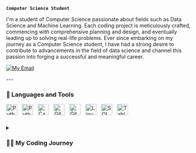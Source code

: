 
**`Computer Science Student`**

I'm a student of Computer Science passionate about fields such as Data Science and Machine Learning. Each coding project is meticulously crafted, commencing with comprehensive planning and design, and eventually leading up to solving real-life problems. Ever since embarking on my journey as a Computer Science student, I have had a strong desire to contribute to advancements in the field of data science and channel this passion into forging a successful and meaningful career.

<p align="left">
    <a href="adilahmad9211@gmail.com">
         <img alt="My Email" title="Contact me" src="https://custom-icon-badges.demolab.com?logo=instagram-pour-me"/></a> 
</p>
---

### 🧰 Languages and Tools

<img align="left" alt="Python" width="30px" style="padding-right:10px;" src="https://cdn.jsdelivr.net/gh/devicons/devicon/icons/python/python-plain.svg" />
<img align="left" alt="Python" width="30px" style="padding-right:10px;" src="https://cdn.jsdelivr.net/gh/devicons/devicon/icons/jupyter/jupyter-original-wordmark.svg" />          
<img align="left" alt="C++" width="30px" style="padding-right:10px;" src="https://cdn.jsdelivr.net/gh/devicons/devicon/icons/cplusplus/cplusplus-line.svg" />
<img align="left" alt="GitHub" width="30px" style="padding-right:10px;" src="https://cdn.jsdelivr.net/gh/devicons/devicon/icons/github/github-original-wordmark.svg" />
<img align="left" alt="Git" width="30px" style="padding-right:10px;" src="https://cdn.jsdelivr.net/gh/devicons/devicon/icons/git/git-original.svg" />
<img align="left" alt="Linux" width="30px" style="padding-right:10px;" src="https://cdn.jsdelivr.net/gh/devicons/devicon/icons/linux/linux-original.svg" />
<img align="left" alt="SQL" width="30px" style="padding-right:10px;" src="https://cdn.jsdelivr.net/gh/devicons/devicon@latest/icons/azuresqldatabase/azuresqldatabase-original.svg" />
<img align="left" alt="Tableau" width="30px" style="padding-right:10px;" src="" />
<br />

#

<details>
 <summary><h3>👨‍💻 My Coding Journey</h3></summary>
   For as long as I remember, I've always wanted to become a successful doctor who loved solving issues of people who were troubled by various diseases in their bodies. Due to this, I've studied Biology with an interest & on the side, had a slight passion for computer science and was always fascinated about how different algorithms worked to solve real world issues, a feat similar to what I wanted to achieve as a doctor. Upon finishing high school and taking a gap year to study for the medical entrance tests, I realised that Medicine wasn't really what I was suited for & eventually dropped the plan. After exploring my actual interests, I realised that my mind truly belonged to the vast field of computer science & the amount of potential there was for me as a Data Scientist who could combine my knowledge of biology & computer science & ultimately contribute to the advancement of the healthcare system of the world. After learning stuff off of YouTube, I got to making subtle projects as I believe practice is the key in CS. After making a few intermediate level projects, I realised that I'm still a layman compared to the rest of the world & hence, here I am, still eager to learn more & more about CS & hoping to prove myself in this field.
   
